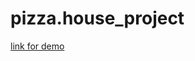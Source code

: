 # pizza.house_project
<a href="https://amirbgheri.github.io/pizza.house_project/">link for demo</a>
